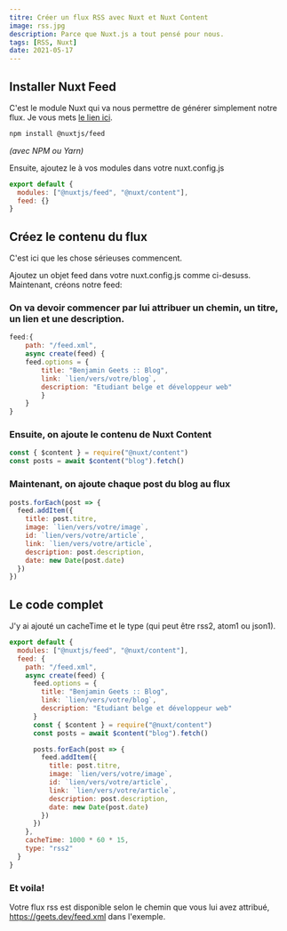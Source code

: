 ```yaml
---
titre: Créer un flux RSS avec Nuxt et Nuxt Content
image: rss.jpg
description: Parce que Nuxt.js a tout pensé pour nous.
tags: [RSS, Nuxt]
date: 2021-05-17
---
```


## Installer Nuxt Feed

C'est le module Nuxt qui va nous permettre de générer simplement notre flux. Je vous mets [le lien ici](https://github.com/nuxt-community/feed-module).

```bash
npm install @nuxtjs/feed
```

_(avec NPM ou Yarn)_

Ensuite, ajoutez le à vos modules dans votre nuxt.config.js

```javascript
export default {
  modules: ["@nuxtjs/feed", "@nuxt/content"],
  feed: {}
}
```

## Créez le contenu du flux

C'est ici que les chose sérieuses commencent.

Ajoutez un objet feed dans votre nuxt.config.js comme ci-desuss.
Maintenant, créons notre feed:

### On va devoir commencer par lui attribuer un chemin, un titre, un lien et une description.

```javascript
feed:{
    path: "/feed.xml",
    async create(feed) {
    feed.options = {
        title: "Benjamin Geets :: Blog",
        link: `lien/vers/votre/blog`,
        description: "Etudiant belge et développeur web"
        }
    }
}
```

### Ensuite, on ajoute le contenu de Nuxt Content

```javascript
const { $content } = require("@nuxt/content")
const posts = await $content("blog").fetch()
```

### Maintenant, on ajoute chaque post du blog au flux

```javascript
posts.forEach(post => {
  feed.addItem({
    title: post.titre,
    image: `lien/vers/votre/image`,
    id: `lien/vers/votre/article`,
    link: `lien/vers/votre/article`,
    description: post.description,
    date: new Date(post.date)
  })
})
```


## Le code complet

J'y ai ajouté un cacheTime et le type (qui peut être rss2, atom1 ou json1).

```javascript
export default {
  modules: ["@nuxtjs/feed", "@nuxt/content"],
  feed: {
    path: "/feed.xml",
    async create(feed) {
      feed.options = {
        title: "Benjamin Geets :: Blog",
        link: `lien/vers/votre/blog`,
        description: "Etudiant belge et développeur web"
      }
      const { $content } = require("@nuxt/content")
      const posts = await $content("blog").fetch()

      posts.forEach(post => {
        feed.addItem({
          title: post.titre,
          image: `lien/vers/votre/image`,
          id: `lien/vers/votre/article`,
          link: `lien/vers/votre/article`,
          description: post.description,
          date: new Date(post.date)
        })
      })
    },
    cacheTime: 1000 * 60 * 15,
    type: "rss2"
  }
}
```



### Et voila!

Votre flux rss est disponible selon le chemin que vous lui avez attribué, https://geets.dev/feed.xml dans l'exemple.
